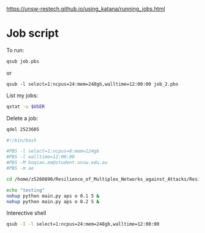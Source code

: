 
https://unsw-restech.github.io/using_katana/running_jobs.html
# Job script

To run:
```bash
qsub job.pbs
```

or 
```
qsub -l select=1:ncpus=24:mem=248gb,walltime=12:00:00 job_2.pbs
```

List my jobs:
```bash
qstat -u $USER
```


Delete a job:
```bash
qdel 2523605
```

```bash
#!/bin/bash

#PBS -l select=1:ncpus=8:mem=124gb
#PBS -l walltime=12:00:00
#PBS -M boqian.ma@student.unsw.edu.au
#PBS -m ae

cd /home/z5260890/Resilience_of_Multiplex_Networks_against_Attacks/Resilience_of_Multiplex_Networks_against_Attacks

echo "testing"
nohup python main.py aps o 0.1 5 &
nohup python main.py aps o 0.2 5 &
```

Interective shell
```bash
qsub -I -l select=1:ncpus=24:mem=248gb,walltime=12:00:00
```

